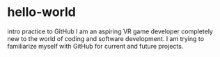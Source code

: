 # hello-world
intro practice to GitHub
I am an aspiring VR game developer completely new to the world of coding and software development. I am trying to familiarize myself with GitHub for current and future projects.
